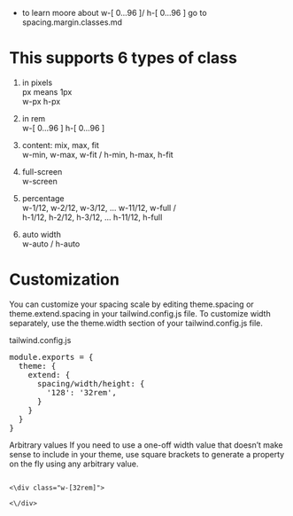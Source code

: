 * to learn moore about w-[ 0...96 ]/ h-[ 0...96 ]  go to spacing.margin.classes.md

<h1> This supports 6 types of class </h1>

1) in pixels <br>
px means 1px <br>
w-px h-px 

2) in rem <br>
w-[ 0...96 ] h-[ 0...96 ] 

3) content: mix, max, fit <br>
w-min, w-max, w-fit / h-min, h-max, h-fit

4) full-screen <br>
w-screen

5) percentage <br>
w-1/12, w-2/12, w-3/12,  ... w-11/12, w-full / <br>
h-1/12, h-2/12, h-3/12,  ... h-11/12, h-full   

6) auto width <br>
w-auto / h-auto

<h1> Customization </h1>

You can customize your spacing scale by editing theme.spacing or theme.extend.spacing in your tailwind.config.js file.
To customize width separately, use the theme.width section of your tailwind.config.js file.

tailwind.config.js
<pre>
module.exports = {
  theme: {
    extend: {
      spacing/width/height: {
        '128': '32rem',
      }
    }
  }
}
</pre>

Arbitrary values
If you need to use a one-off width value that doesn’t make sense to include in your theme, use square brackets to generate a property on the fly using any arbitrary value.

<code>
<\div class="w-[32rem]">
  <!-- ... -->
<\/div>
</code>

